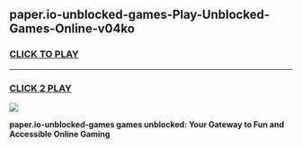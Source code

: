 
## paper.io-unblocked-games-Play-Unblocked-Games-Online-v04ko
<h3>
<a href="https://premium76.site?title=paper.io-unblocked-games&ref=25A">CLICK TO PLAY</a></h3>
<hr>

<h3>
<a href="https://premium76.site?title=paper.io-unblocked-games&ref=25A">CLICK 2 PLAY</a>
  
</h3>

<a href="https://premium76.site?title=paper.io-unblocked-games&ref=25A"><img src="https://clearcache.store/games.png"></a>


**paper.io-unblocked-games games unblocked: Your Gateway to Fun and Accessible Online Gaming**
